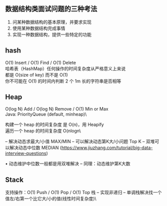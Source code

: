 ## 数据结构类面试问题的三种考法
1. 问某种数据结构的基本原理，并要求实现
2. 使用某种数据结构完成事情
3. 实现一种数据结构，提供一些特定的功能

## hash
O(1) Insert / O(1) Find / O(1) Delete\
哈希表（HashMap）任何操作的时间复杂度从严格意义上来说\
都是 O(size of key) 而不是 O(1)\
你不可能在 O(1) 的时间内判断 2 个 1m 长的字符串是否相等

## Heap
O(log N) Add / O(log N) Remove / O(1) Min or Max\
Java: PriorityQueue (default, minheap)\

构建一个 heap 的时间复杂度 是 O(n)，用 Heapify\
遍历一个 heap 的时间复杂度 O(nlogn\

– 解决动态求最大/小值       MAX/MIN
– 可以解决动态第K大/小问题   Top K
– 双堆可以解决动态中位数     MEDIAN
(https://www.jiuzhang.com/tutorial/big-data-interview-questions)

• 动态维护中位数一般都是用双堆解决
– 同理：动态维护第K大数

## Stack
支持操作：O(1) Push / O(1) Pop / O(1) Top
栈
– 实现非递归
– 单调栈解决找一个值左/右第一个比它大/小的值(线性时间复杂度)\
